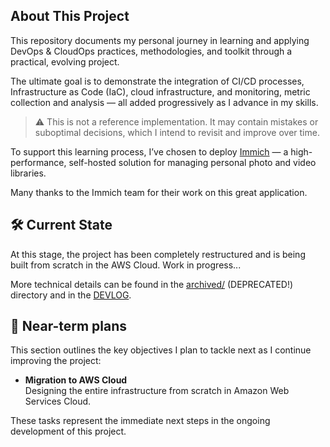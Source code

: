 ## About This Project

This repository documents my personal journey in learning and applying DevOps & CloudOps practices, methodologies, and toolkit through a practical, evolving project.

The ultimate goal is to demonstrate the integration of CI/CD processes, Infrastructure as Code (IaC), cloud infrastructure, and monitoring, metric collection and analysis — all added progressively as I advance in my skills.

> ⚠️ This is not a reference implementation. It may contain mistakes or suboptimal decisions, which I intend to revisit and improve over time.

To support this learning process, I’ve chosen to deploy [Immich](https://github.com/immich-app/immich) — a high-performance, self-hosted solution for managing personal photo and video libraries.

Many thanks to the Immich team for their work on this great application.

## 🛠️ Current State

At this stage, the project has been completely restructured and is being built from scratch in the AWS Cloud. Work in progress...

More technical details can be found in the [archived/](./archived) (DEPRECATED!) directory and in the [DEVLOG](devlog.md).

## 📌 Near-term plans

This section outlines the key objectives I plan to tackle next as I continue improving the project:

- **Migration to AWS Cloud**  
  Designing the entire infrastructure from scratch in Amazon Web Services Cloud. 





These tasks represent the immediate next steps in the ongoing development of this project.
